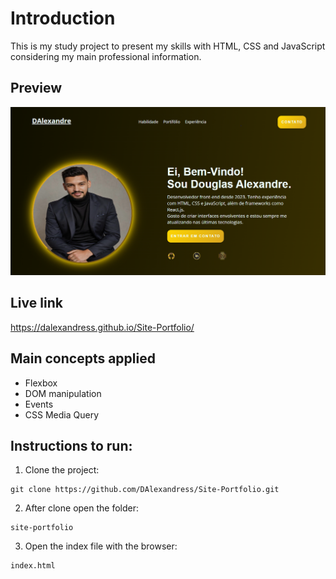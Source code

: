 # Introduction

This is my study project to present my skills with HTML, CSS and JavaScript considering my main professional information.

## Preview

<img src="https://github.com/DAlexandress/Site-Portfolio/blob/master/preview.png" heigth="500" />

## Live link

https://dalexandress.github.io/Site-Portfolio/

## Main concepts applied

- Flexbox
- DOM manipulation
- Events
- CSS Media Query

## Instructions to run:

1. Clone the project:

```
git clone https://github.com/DAlexandress/Site-Portfolio.git
```

2. After clone open the folder:

```
site-portfolio
```

3. Open the index file with the browser:

```
index.html
```
